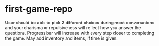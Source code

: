 # first-game-repo
User should be able to pick 2 different choices during most conversations and your charisma or repulsiveness  will reflect how you answer the questions.
Progress bar will increase with every step closer to completing the game.
May add inventory and items, if time is given.
